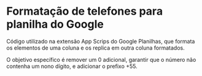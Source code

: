 # Formatação de telefones para planilha do Google

Código utilizado na extensão App Scrips do Google Planilhas, que formata os elementos de uma coluna e os replica em outra coluna formatados.

 O objetivo específico é remover um 0 adicional, garantir que o número não contenha um nono dígito, e adicionar o prefixo +55.